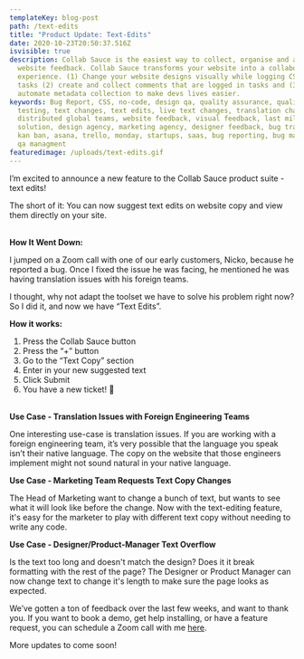 ```yaml
---
templateKey: blog-post
path: /text-edits
title: "Product Update: Text-Edits"
date: 2020-10-23T20:50:37.516Z
isvisible: true
description: Collab Sauce is the easiest way to collect, organise and act on
  website feedback. Collab Sauce transforms your website into a collaborative
  experience. (1) Change your website designs visually while logging CSS into
  tasks (2) create and collect comments that are logged in tasks and (3)
  automate metadata collection to make devs lives easier.
keywords: Bug Report, CSS, no-code, design qa, quality assurance, quality
  testing, text changes, text edits, live text changes, translation changes,
  distributed global teams, website feedback, visual feedback, last mile
  solution, design agency, marketing agency, designer feedback, bug tracking,
  kan ban, asana, trello, monday, startups, saas, bug reporting, bug managment,
  qa managment
featuredimage: /uploads/text-edits.gif
---
```

I’m excited to announce a new feature to the Collab Sauce product suite - text edits!

The short of it: You can now suggest text edits on website copy and view them directly on your site.

\
**How It Went Down:**

I jumped on a Zoom call with one of our early customers, Nicko, because he reported a bug. Once I fixed the issue he was facing, he mentioned he was having translation issues with his foreign teams.

I thought, why not adapt the toolset we have to solve his problem right now? So I did it, and now we have “Text Edits”.

**How it works:**

1. Press the Collab Sauce button
2. Press the “+” button
3. Go to the “Text Copy” section
4. Enter in your new suggested text
5. Click Submit
6. You have a new ticket! 🚀

\
**Use Case - Translation Issues with Foreign Engineering Teams**

One interesting use-case is translation issues. If you are working with a foreign engineering team, it’s very possible that the language you speak isn’t their native language. The copy on the website that those engineers implement might not sound natural in your native language.

**Use Case - Marketing Team Requests Text Copy Changes**

The Head of Marketing want to change a bunch of text, but wants to see what it will look like before the change. Now with the text-editing feature, it's easy for the marketer to play with different text copy without needing to write any code.

**Use Case - Designer/Product-Manager Text Overflow**

Is the text too long and doesn't match the design? Does it it break formatting with the rest of the page? The Designer or Product Manager can now change text to change it's length to make sure the page looks as expected.

We’ve gotten a ton of feedback over the last few weeks, and want to thank you. If you want to book a demo, get help installing, or have a feature request, you can schedule a Zoom call with me [here](https://calendly.com/collab-sauce/30mindemo).

More updates to come soon!
